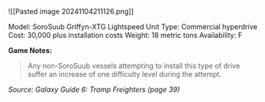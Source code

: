 ![[Pasted image 20241104211126.png]]

Model: SoroSuub Griffyn-XTG Lightspeed Unit
Type: Commercial hyperdrive
Cost: 30,000 plus installation costs
Weight: 18 metric tons
Availability: F

**Game Notes:**
> Any non-SoroSuub vessels attempting to install this type of drive suffer an increase of one difficulty level during the attempt.

*Source: Galaxy Guide 6: Tramp Freighters (page 39)*